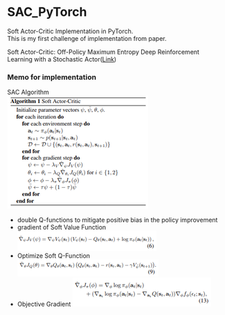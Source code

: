 # SAC_PyTorch
Soft Actor-Critic Implementation in PyTorch. \
This is my first challenge of implementation from paper.

Soft Actor-Critic: Off-Policy Maximum Entropy Deep Reinforcement Learning with a Stochastic Actor([Link](https://arxiv.org/abs/1801.01290))

### Memo for implementation

SAC Algorithm\
![Algorithm](figures/SAC_Algorithm.png)

- double Q-functions to mitigate positive bias in the policy improvement
- gradient of Soft Value Function ![SoftValueFuncGradient](figures/gradient_of_soft_value_func.png)
- Optimize Soft Q-Function ![OptimizeSoftQ-Function](figures/Optimize_Soft_Q_Function.png)
- Objective Gradient ![ObjectiveGradient](figures/ObjectiveGradient.png)

